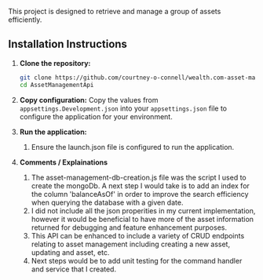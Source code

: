 This project is designed to retrieve and manage a group of assets efficiently. 

## Installation Instructions

1. **Clone the repository:**
    ```sh
    git clone https://github.com/courtney-o-connell/wealth.com-asset-management
    cd AssetManagementApi
    ```

2. **Copy configuration:**
    Copy the values from `appsettings.Development.json` into your `appsettings.json` file to configure the application for your environment.

3. **Run the application:**
    1. Ensure the launch.json file is configured to run the application.

4. **Comments / Explainations**
    1. The asset-management-db-creation.js file was the script I used to create the mongoDb. A next step I would take is to add an index for the column 'balanceAsOf' in order to improve the search efficiency when querying the database with a given date.
    2. I did not include all the json properities in my current implementation, however it would be beneficial to have more of the asset information returned for debugging and feature enhancement purposes.
    3. This API can be enhanced to include a variety of CRUD endpoints relating to asset management including creating a new asset, updating and asset, etc.
    4. Next steps would be to add unit testing for the command handler and service that I created.

